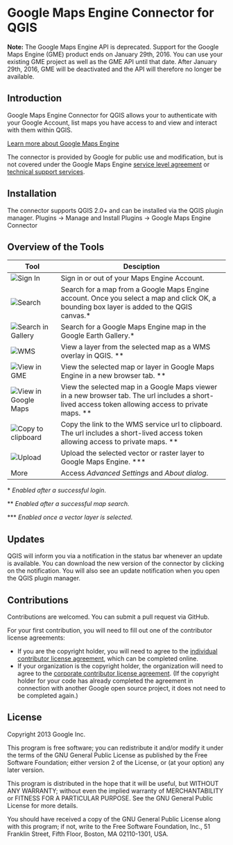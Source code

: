 Google Maps Engine Connector for QGIS
=====================================

**Note:** The Google Maps Engine API is deprecated. Support for the Google
Maps Engine (GME) product ends on January 29th, 2016. You can use your 
existing GME project as well as the GME API until that date. After January 
29th, 2016, GME will be deactivated and the API will therefore no longer be 
available.

Introduction
------------
Google Maps Engine Connector for QGIS allows your to authenticate with your
Google Account, list maps you have access to and view and interact with them
within QGIS.

[Learn more about Google Maps Engine](
http://www.google.com/enterprise/mapsearth/products/mapsengine.html)

The connector is provided by Google for public use and modification,
but is not covered under the Google Maps Engine
[service level agreement](
http://www.google.com/enterprise/earthmaps/legal/us/gme_sla.html) or
[technical support services](
http://www.google.com/enterprise/earthmaps/legal/us/gme_tssg.html).

Installation
------------
The connector supports QGIS 2.0+ and can be installed via the QGIS plugin
manager.
Plugins -> Manage and Install Plugins -> Google Maps Engine Connector


Overview of the Tools
---------------------
| Tool | Desciption |
| ---- | ---------- |
| ![Sign In](/images/private-16.png) | Sign in or out of your Maps Engine Account. |
| ![Search](/images/search-16.png) | Search for a map from a Google Maps Engine account. Once you select a map and click OK, a bounding box layer is added to the QGIS canvas.* |
| ![Search in Gallery](/images/gallery-16.png) | Search for a Google Maps Engine map in the Google Earth Gallery.* |
| ![WMS](/images/overlay-16.png) | View a layer from the selected map as a WMS overlay in QGIS. ** |
| ![View in GME](/images/maps_engine-16.png) | View the selected map or layer in Google Maps Engine in a new browser tab. ** |
| ![View in Google Maps](/images/maps-16.png) | View the selected map in a Google Maps viewer in a new browser tab. The url includes a short-lived access token allowing access to private maps. ** |
| ![Copy to clipboard](/images/link-16.png) | Copy the link to the WMS service url to clipboard. The url includes a short-lived access token allowing access to private maps. ** |
| ![Upload](/images/upload_item-16.png) | Upload the selected vector or raster layer to Google Maps Engine. *** |
| More | Access *Advanced Settings* and *About dialog*. |

\* *Enabled after a successful login*.

** *Enabled after a successful map search.*

*** *Enabled once a vector layer is selected.*

Updates
-------
QGIS will inform you via a notification in the status bar whenever an update is
available. You can download the new version of the connector by clicking on the
notification. You will also see an update notification when you open the QGIS
plugin manager.

Contributions
-------------

Contributions are welcomed. You can submit a pull request via GitHub.

For your first contribution, you will need to fill out one of the contributor license agreements:

  * If you are the copyright holder, you will need to agree to the <a href="https://developers.google.com/open-source/cla/individual?csw=1">individual contributor license agreement</a>, which can be completed online.
  * If your organization is the copyright holder, the organization will need to agree to the <a href="http://code.google.com/legal/corporate-cla-v1.0.html">corporate contributor license agreement</a>. (If the copyright holder for your code has already completed the agreement in connection with another Google open source project, it does not need to be completed again.)


License
-------
Copyright 2013 Google Inc.

This program is free software; you can redistribute it and/or
modify it under the terms of the GNU General Public License
as published by the Free Software Foundation; either version 2
of the License, or (at your option) any later version.

This program is distributed in the hope that it will be useful,
but WITHOUT ANY WARRANTY; without even the implied warranty of
MERCHANTABILITY or FITNESS FOR A PARTICULAR PURPOSE.  See the
GNU General Public License for more details.

You should have received a copy of the GNU General Public License
along with this program; if not, write to the Free Software
Foundation, Inc., 51 Franklin Street, Fifth Floor, Boston, MA  02110-1301, USA.
